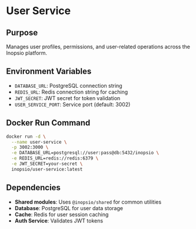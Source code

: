 # User Service

## Purpose
Manages user profiles, permissions, and user-related operations across the Inopsio platform.

## Environment Variables
- `DATABASE_URL`: PostgreSQL connection string
- `REDIS_URL`: Redis connection string for caching
- `JWT_SECRET`: JWT secret for token validation
- `USER_SERVICE_PORT`: Service port (default: 3002)

## Docker Run Command
```bash
docker run -d \
  --name user-service \
  -p 3002:3000 \
  -e DATABASE_URL=postgresql://user:pass@db:5432/inopsio \
  -e REDIS_URL=redis://redis:6379 \
  -e JWT_SECRET=your-secret \
  inopsio/user-service:latest
```

## Dependencies
- **Shared modules**: Uses `@inopsio/shared` for common utilities
- **Database**: PostgreSQL for user data storage
- **Cache**: Redis for user session caching
- **Auth Service**: Validates JWT tokens
